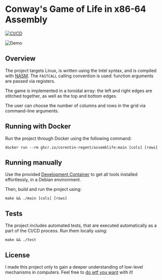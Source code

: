 Conway's Game of Life in x86-64 Assembly
========================================

[![CI/CD](https://github.com/corentin-regent/assemblife/actions/workflows/cicd.yml/badge.svg)](https://github.com/corentin-regent/assemblife/actions/workflows/cicd.yml)

![Demo](/docs/demo.webp)

## Overview

The project targets Linux, is written using the Intel syntax,
and is compiled with [NASM](https://www.nasm.us/). The `FASTCALL`
calling convention is used: function arguments are passed via registers.

The game is implemented in a toroidal array: the left and right
edges are stitched together, as well as the top and bottom edges.

The user can choose the number of columns and rows in the grid
via command-line arguments.

## Running with Docker

Run the project through Docker using the following command:

```shell
docker run --rm ghcr.io/corentin-regent/assemblife:main [cols] [rows]
```

## Running manually

Use the provided
[Development Container](https://code.visualstudio.com/docs/devcontainers/containers)
to get all tools installed effortlessly, in a Debian environment.

Then, build and run the project using:

```shell
make && ./main [cols] [rows]
```

## Tests

The project includes automated tests, that are executed automatically as a part of the CI/CD process. Run them locally using:

```shell
make && ./test
```

## License

I made this project only to gain a deeper understanding of low-level mechanisms in computers.
Feel free to [do wtf you want](/LICENSE) with it!
